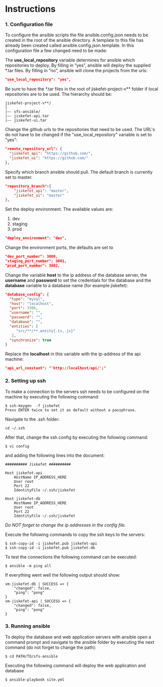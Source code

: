 # Instructions
### 1. Configuration file
To configure the ansible scripts the file ansible.config.json needs to be created in the root of the ansible directory.
A template to this file has already been created called ansible.config.json.template. In this configuration file a few changed need to be made:

The **use_local_repository** variable determines for ansible which repositories to deploy. By filling in “yes”, ansible will deploy the supplied *.tar files. By filling in “no”, ansible will clone the projects from the urls:

```json
"use_local_repository": "yes",
```

Be sure to have the \*.tar files in the root of jiskefet-project-v\*\* folder if local repositories are to be used. The hierarchy should be:
```
jiskefet-project-v**/
|
|–- sfs-ansible/
|–- jiskefet-api.tar
|–- jiskefet-ui.tar
```

Change the github urls to the repositories that need to be used. The URL's do not have to be changed if the "use_local_repository" variable is set to "yes":
```json
"remote_repository_url": {
  "jiskefet_api": "https://github.com/",
  "jiskefet_ui": "https://github.com/"
},
```

Specify which branch ansible should pull. The default branch is currently set to master.
```json
"repository_branch":{
    "jiskefet_api": "master",
    "jiskefet_ui": "master"
},
```

Set the deploy environment. The available values are:

1. dev 
2. staging 
3. prod 

```json
"deploy_environment": "dev",
```

Change the environment ports, the defaults are set to
```json
"dev_port_number": 3000,
"staging_port_number": 3001,
"prod_port_number": 3002,
```

Change the variable **host** to the ip address of the database server, the **username** and **password** to set the 
credentials for the database and the **database** variable to a database name (for example jiskefet):
```json
"database_config": {
  "type": "mysql",
  "host": "localhost",
  "port": 3306,
  "username": "",
  "password": "",
  "database": "",
  "entities": [
     "src/**/**.entity{.ts,.js}"
   ],
  "synchronize": true
}
```

Replace the **localhost** in this variable with the ip-address of the api machine:	
```json	
"api_url_constant": "'http://localhost/api/';"	
```	

### 2. Setting up ssh
To make a connection to the servers ssh needs to be configured on the machine by executing the following command:
```
$ ssh-keygen  -f jiskefet
Press ENTER twice to set it as default without a passphrase.
```
Navigate to the .ssh folder:
```
cd ~/.ssh
```

After that, change the ssh config by executing the following command:
```
$ vi config
```
and adding the following lines into the document:
```
########## Jiskefet ##########

Host jiskefet-api
    HostName IP_ADDRESS_HERE
    User root
    Port 22
    IdentityFile ~/.ssh/jiskefet

Host jiskefet-db
    HostName IP_ADDRESS_HERE
    User root
    Port 22
    IdentityFile ~/.ssh/jiskefet
```
*Do NOT forget to change the ip addresses in the config file.*

Execute the following commands to copy the ssh keys to the servers:
```
$ ssh-copy-id -i jiskefet.pub jiskefet-api
$ ssh-copy-id -i jiskefet.pub jiskefet-db
```

To test the connections the following command can be executed:
```
$ ansible -m ping all
```

If everything went well the following output should show:
```
vm-jiskefet-db | SUCCESS => {
    "changed": false, 
    "ping": "pong"
}
vm-jiskefet-api | SUCCESS => {
    "changed": false, 
    "ping": "pong"
}
```

### 3. Running ansible
To deploy the database and web application servers with ansible open a command prompt and navigate to the ansible folder
by executing the next command (do not forget to change the path):
```
$ cd PATH/TO/sfs-ansible
```

Executing the following command will deploy the web application and database
```
$ ansible-playbook site.yml
```
